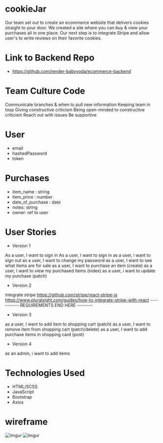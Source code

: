 # cookieJar
Our team set out to create an ecommerce website that delivers cookies straight to your door. We created a site where you can buy & view your purchases all in one place. Our next step is to integrate Stripe and allow user's to write reviews on their favorite cookies.

# Link to Backend Repo
- https://github.com/render-babyyoda/ecommerce-backend

# Team Culture Code
Communicate branches & when to pull new information
Keeping team in loop
Giving constructive criticism
Being open-minded to constructive criticism
Reach out with issues
Be supportive


# User
- email
- hashedPassword
- token

# Purchases
- item_name : string
- item_price : number
- date_of_purchase : date
- notes: string
- owner: ref to user

# User Stories
- Version 1

As a user, I want to sign in
As a user, I want to sign in
as a user, i want to sign out
as a user, I want to change my password
as a user, I want to see what items are for sale
as a user, I want to purchase an item (create)
as a user, I want to view my purchased items (index)
as a user, i want to update my purchase (patch)
- Version 2

integrate stripe https://github.com/stripe/react-stripe-js
https://www.pluralsight.com/guides/how-to-integrate-stripe-with-react
----------- REQUIREMENTS END HERE --------

- Version 3

as a user, I want to add item to shopping cart (patch)
as a user, I want to remove item from shopping cart (patch/delete)
as a user, I want to add purchase items in shopping card (post)
- Version 4

as an admin, i want to add items

# Technologies Used
* HTML/SCSS
* JavaScript
* Bootstrap
* Axios

# wireframe
![Imgur](https://imgur.com/bNCqZnz.png)
![Imgur](https://imgur.com/orH9gvx.png)
